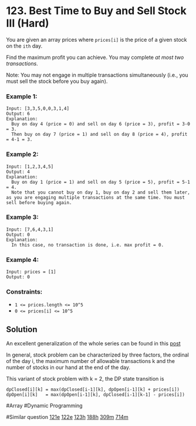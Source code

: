 # 123. Best Time to Buy and Sell Stock III (Hard)

You are given an array prices where `prices[i]` is the price of a given stock on the `ith` day.

Find the maximum profit you can achieve. You may complete _at most two transactions_.

Note: You may not engage in multiple transactions simultaneously (i.e., you must sell the stock before you buy again).

### Example 1:

```
Input: [3,3,5,0,0,3,1,4]
Output: 6
Explanation:
  Buy on day 4 (price = 0) and sell on day 6 (price = 3), profit = 3-0 = 3.
  Then buy on day 7 (price = 1) and sell on day 8 (price = 4), profit = 4-1 = 3.
```

### Example 2:

```
Input: [1,2,3,4,5]
Output: 4
Explanation:
  Buy on day 1 (price = 1) and sell on day 5 (price = 5), profit = 5-1 = 4.
  Note that you cannot buy on day 1, buy on day 2 and sell them later, as you are engaging multiple transactions at the same time. You must sell before buying again.
```

### Example 3:

```
Input: [7,6,4,3,1]
Output: 0
Explanation:
  In this case, no transaction is done, i.e. max profit = 0.
```

### Example 4:

```
Input: prices = [1]
Output: 0
```

### Constraints:

- `1 <= prices.length <= 10^5`
- `0 <= prices[i] <= 10^5`

## Solution

An excellent generalization of the whole series can be found in this [post](https://leetcode.com/problems/best-time-to-buy-and-sell-stock-with-transaction-fee/discuss/108870/Most-consistent-ways-of-dealing-with-the-series-of-stock-problems)

In general, stock problem can be characterized by three factors, the ordinal of the day i, the maximum number of allowable transactions k and the number of stocks in our hand at the end of the day.

This variant of stock problem with k = 2, the DP state transition is

```
dpClosed[i][k] = max(dpClosed[i-1][k], dpOpen[i-1][k] + prices[i])
dpOpen[i][k]   = max(dpOpen[i-1][k], dpClosed[i-1][k-1] - prices[i])
```

#Array #Dynamic Programming

#Similar question
[121e](../p121e/README.md) [122e](../p122e/README.md) [123h](../p123h/README.md) [188h](../p188h/README.md) [309m](../p309m/README.md) [714m](../p714m/README.md)
